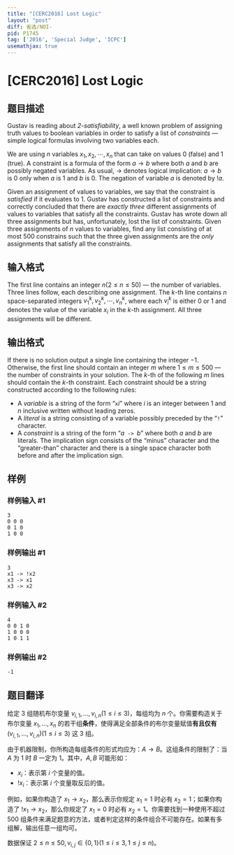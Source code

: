```yaml
---
title: "[CERC2016] Lost Logic"
layout: "post"
diff: 省选/NOI-
pid: P1745
tag: ['2016', 'Special Judge', 'ICPC']
usemathjax: true
---
```


# [CERC2016] Lost Logic
## 题目描述

Gustav is reading about *2-satisfiability*, a well known problem of assigning truth values to boolean
variables in order to satisfy a list of *constraints* — simple logical formulas involving two variables each.

We are using $n$ variables $x_1, x_2, \cdots , x_n$ that can take on values $0$ (false) and $1$ (true). A constraint is a
formula of the form $a\to b$ where both $a$ and $b$ are possibly negated variables. As usual, $\to$ denotes
logical implication: $a \to b$ is $0$ only when $a$ is $1$ and $b$ is $0$. The negation of variable $a$ is denoted by $!a$.

Given an assignment of values to variables, we say that the constraint is *satisfied* if it evaluates to $1$.
Gustav has constructed a list of constraints and correctly concluded that there are *exactly three* different
assignments of values to variables that satisfy all the constraints. Gustav has wrote down all three
assignments but has, unfortunately, lost the list of constraints.
Given three assignments of $n$ values to variables, find any list consisting of at most $500$ constrains such
that the three given assignments are the *only* assignments that satisfy all the constraints.


## 输入格式

The first line contains an integer $n (2 \leq n \leq 50)$ — the number of variables. Three lines follow, each
describing one assignment. The $k$-th line contains $n$ space-separated integers $v_1^k,v_2^k,\cdots,v_n^k$, where each $v_i^k$ is either $0$ or $1$ and denotes the value of the variable $x_i$ in the $k$-th assignment. All three assignments will be different.
## 输出格式

If there is no solution output a single line containing the integer $−1$.
Otherwise, the first line should contain an integer $m$ where $1 \leq m \leq 500$ — the number of constraints
in your solution. The $k$-th of the following $m$ lines should contain the $k$-th constraint. Each constraint
should be a string constructed according to the following rules:

- A *variable* is a string of the form “$\texttt{x}i$” where $i$ is an integer between $1$ and $n$ inclusive written
  without leading zeros.
- A *literal* is a string consisting of a variable possibly preceded by the “$\texttt{!}$” character.
- A *constraint* is a string of the form “$a\texttt{ -> }b$” where both $a$ and $b$ are literals. The implication sign
  consists of the “minus” character and the “greater-than” character and there is a single space
  character both before and after the implication sign.


## 样例

### 样例输入 #1
```
3
0 0 0
0 1 0
1 0 0
```
### 样例输出 #1
```
3
x1 -> !x2
x3 -> x1
x3 -> x2
```
### 样例输入 #2
```
4
0 0 1 0
1 0 0 0
1 0 1 1
```
### 样例输出 #2
```
-1
```
## 题目翻译

给定 $3$ 组随机布尔变量 $v_{i,1},...,v_{i,n}(1\leq i\leq 3)$，每组均为 $n$ 个。你需要构造关于布尔变量 $x_1,...,x_n$ 的若干组**条件**，使得满足全部条件的布尔变量赋值**有且仅有** $(v_{i,1},...,v_{i,n})(1\leq i\leq 3)$ 这 $3$ 组。

由于机器限制，你所构造每组条件的形式均应为：$A\rightarrow B$。这组条件的限制了：当 $A$ 为 $1$ 时 $B$ 一定为 $1$。其中，$A,B$ 可能形如：

- $x_i$：表示第 $i$ 个变量的值。
- $!x_i$：表示第 $i$ 个变量取反后的值。

例如，如果你构造了 $x_1\rightarrow x_2$，那么表示你规定 $x_1=1$ 时必有 $x_2=1$；如果你构造了 $!x_1\rightarrow x_2$，那么你规定了 $x_1=0$ 时必有 $x_2=1$。你需要找到一种使用不超过 $500$ 组条件来满足题意的方法，或者判定这样的条件组合不可能存在。如果有多组解，输出任意一组均可。

数据保证 $2\leq n\leq 50,v_{i,j}\in\{0,1\}(1\leq i\leq 3,1\leq j\leq n)$。

